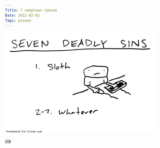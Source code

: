 ```yaml
---
Title: 7 смертных грехов
Date: 2012-02-01
Tags: разное
---
```


![sloth.jpg](images/sloth.jpg)

[via](http://thisisnthappiness.com/post/16851274395/toothpaste-for-dinner)
